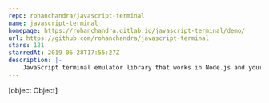 ```yaml
---
repo: rohanchandra/javascript-terminal
name: javascript-terminal
homepage: https://rohanchandra.gitlab.io/javascript-terminal/demo/
url: https://github.com/rohanchandra/javascript-terminal
stars: 121
starredAt: 2019-06-28T17:55:27Z
description: |-
    JavaScript terminal emulator library that works in Node.js and your browser.
---
```


[object Object]

